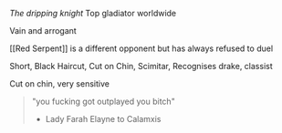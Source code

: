 _The dripping knight_
Top gladiator worldwide

Vain and arrogant


[[Red Serpent]] is a different opponent but has always refused to duel


Short, Black Haircut, Cut on Chin, Scimitar, Recognises drake, classist

Cut on chin, very sensitive

> "you fucking got outplayed you bitch"
> - Lady Farah Elayne to Calamxis



